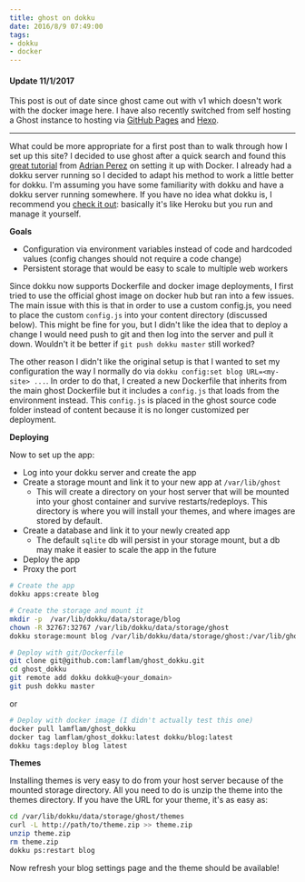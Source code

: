 ```yaml
---
title: ghost on dokku
date: 2016/8/9 07:49:00
tags:
- dokku
- docker
---
```

#### Update 11/1/2017
This post is out of date since ghost came out with v1 which doesn't work with the docker image here. I have also recently switched from self hosting a Ghost instance to hosting via [GitHub Pages](https://pages.github.com/) and [Hexo](https://hexo.io/).

-------

What could be more appropriate for a first post than to walk through how I set up this site? I decided to use ghost after a quick search and found this [great tutorial](https://adrianperez.org/advanced-deployment-of-ghost-in-2-minutes-with-docker/) from [Adrian Perez](https://adrianperez.org/#open) on setting it up with Docker. I already had a dokku server running so I decided to adapt his method to work a little better for dokku. I'm assuming you have some familiarity with dokku and have a dokku server running somewhere. If you have no idea what dokku is, I recommend you [check it out](http://dokku.viewdocs.io/dokku/): basically it's like Heroku but you run and manage it yourself.

**Goals**

* Configuration via environment variables instead of code and hardcoded values (config changes should not require a code change)
* Persistent storage that would be easy to scale to multiple web workers

Since dokku now supports Dockerfile and docker image deployments, I first tried to use the official ghost image on docker hub but ran into a few issues. The main issue with this is that in order to use a custom config.js, you need to place the custom `config.js` into your content directory (discussed below). This might be fine for you, but I didn't like the idea that to deploy a change I would need push to git and then log into the server and pull it down. Wouldn't it be better if `git push dokku master` still worked?

The other reason I didn't like the original setup is that I wanted to set my configuration the way I normally do via `dokku config:set blog URL=<my-site> ...`. In order to do that, I created a new Dockerfile that inherits from the main ghost Dockerfile but it includes a `config.js` that loads from the environment instead. This `config.js` is placed in the ghost source code folder instead of content because it is no longer customized per deployment.

**Deploying**

Now to set up the app:

* Log into your dokku server and create the app
* Create a storage mount and link it to your new app at `/var/lib/ghost`
  * This will create a directory on your host server that will be mounted into your ghost container and survive restarts/redeploys. This directory is where you will install your themes, and where images are stored by default.
* Create a database and link it to your newly created app 
  * The default `sqlite` db will persist in your storage mount, but a db may make it easier to scale the app in the future
* Deploy the app
* Proxy the port


```bash
# Create the app
dokku apps:create blog

# Create the storage and mount it
mkdir -p  /var/lib/dokku/data/storage/blog
chown -R 32767:32767 /var/lib/dokku/data/storage/ghost
dokku storage:mount blog /var/lib/dokku/data/storage/ghost:/var/lib/ghost

# Deploy with git/Dockerfile
git clone git@github.com:lamflam/ghost_dokku.git
cd ghost_dokku
git remote add dokku dokku@<your_domain>
git push dokku master
```
or
```bash
# Deploy with docker image (I didn't actually test this one)
docker pull lamflam/ghost_dokku
docker tag lamflam/ghost_dokku:latest dokku/blog:latest
dokku tags:deploy blog latest
```

**Themes**

Installing themes is very easy to do from your host server because of the mounted storage directory. All you need to do is unzip the theme into the themes directory. If you have the URL for your theme, it's as easy as:

```bash
cd /var/lib/dokku/data/storage/ghost/themes
curl -L http://path/to/theme.zip >> theme.zip
unzip theme.zip
rm theme.zip
dokku ps:restart blog
```

Now refresh your blog settings page and the theme should be available!
